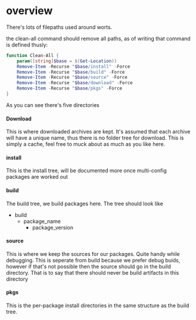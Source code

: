 # overview

There's lots of filepaths used around worts.

the clean-all command should remove all paths, as of writing that command is defined thusly:

```powershell
function Clean-All {
    param([string]$base = $(Get-Location))
    Remove-Item -Recurse "$base/install" -Force
    Remove-Item -Recurse "$base/build" -Force
    Remove-Item -Recurse "$base/source" -Force
    Remove-Item -Recurse "$base/download" -Force
    Remove-Item -Recurse "$base/pkgs" -Force
}
```

As you can see there's five directories

#### Download
This is where downloaded archives are kept. It's assumed that each archive will have a unique name, thus there is no folder tree for download. This is simply a cache, feel free to muck about as much as you like here.

#### install
This is the install tree, will be documented more once multi-config packages are worked out

#### build
The build tree, we build packages here. The tree should look like
- build
    - package_name
        - package_version

#### source
This is where we keep the sources for our packages. Quite handy while debugging. This is seperate from build because we prefer debug buids, however if that's not possible then the source should go in the build directory. That is to say that there should never be build artifacts in this directory

#### pkgs
This is the per-package install directories in the same structure as the build tree.